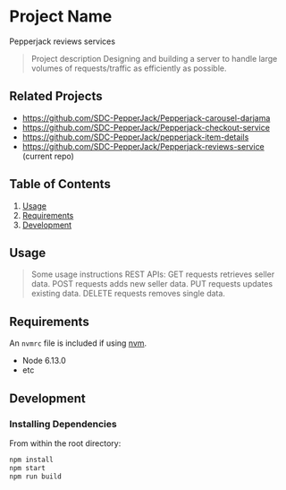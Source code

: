 # Project Name
Pepperjack reviews services

> Project description
Designing and building a server to handle large volumes of requests/traffic as efficiently as possible.

## Related Projects

  - https://github.com/SDC-PepperJack/Pepperjack-carousel-darjama
  - https://github.com/SDC-PepperJack/Pepperjack-checkout-service
  - https://github.com/SDC-PepperJack/pepperjack-item-details
  - https://github.com/SDC-PepperJack/Pepperjack-reviews-service (current repo)

## Table of Contents

1. [Usage](#Usage)
1. [Requirements](#requirements)
1. [Development](#development)

## Usage

> Some usage instructions
REST APIs:
  GET requests retrieves seller data.
  POST requests adds new seller data.
  PUT requests updates existing data.
  DELETE requests removes single data.

## Requirements

An `nvmrc` file is included if using [nvm](https://github.com/creationix/nvm).

- Node 6.13.0
- etc

## Development

### Installing Dependencies

From within the root directory:

```sh
npm install
npm start
npm run build
```

